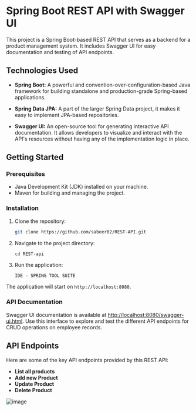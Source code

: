 # Spring Boot REST API with Swagger UI

This project is a Spring Boot-based REST API that serves as a backend for a product management system. It includes Swagger UI for easy documentation and testing of API endpoints.

## Technologies Used

- **Spring Boot:** A powerful and convention-over-configuration-based Java framework for building standalone and production-grade Spring-based applications.

- **Spring Data JPA:** A part of the larger Spring Data project, it makes it easy to implement JPA-based repositories.

- **Swagger UI:** An open-source tool for generating interactive API documentation. It allows developers to visualize and interact with the API's resources without having any of the implementation logic in place.

## Getting Started

### Prerequisites

- Java Development Kit (JDK) installed on your machine.
- Maven for building and managing the project.

### Installation

1. Clone the repository:

    ```bash
    git clone https://github.com/sabeer02/REST-API.git
    ```

2. Navigate to the project directory:

    ```bash
    cd REST-api
    ```

4. Run the application:

    ```
    IDE - SPRING TOOL SUITE
 
    ```

The application will start on `http://localhost:8080`.

### API Documentation

Swagger UI documentation is available at [http://localhost:8080/swagger-ui.html](http://localhost:8080/swagger-ui.html). Use this interface to explore and test the different API endpoints for CRUD operations on employee records.

## API Endpoints

Here are some of the key API endpoints provided by this REST API:

- **List all products**
- **Add new Product**
- **Update Product**
- **Delete Product**

![image](https://github.com/sabeer02/REST-API/assets/99068582/2178352d-3f3d-423c-a361-9480f4ecbca4)
